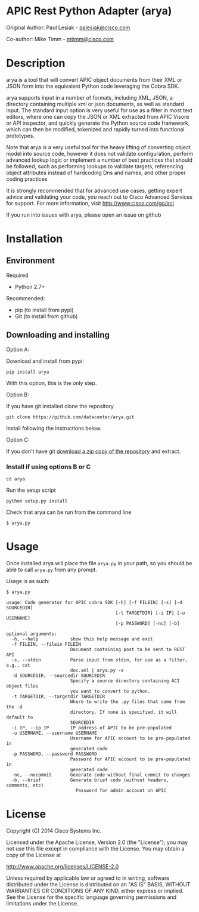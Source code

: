 # APIC Rest Python Adapter (arya)

Original Author: Paul Lesiak - [palesiak@cisco.com](palesiak@cisco.com)

Co-author: Mike Timm - [mtimm@cisco.com](mtimm@cisco.com)

# Description

arya is a tool that will convert APIC object documents from their XML or JSON
form into the equivalent Python code leveraging the Cobra SDK.

arya supports  input in a number of formats, including XML, JSON, a directory containing
multiple xml or json documents, as well as standard input. The standard input
option is very useful for use as a filter in most text editors, where one
can copy the JSON or XML extracted from APIC Visore or API inspector, and quickly
generate the Python source code framework, which can then be modified, tokenized
and rapidly turned into functional prototypes.

Note that arya is a very useful tool for the heavy lifting of converting object
model into source code, however it does not validate configuration, perform
advanced lookup logic or implement a number of best practices that should be
followed, such as performing lookups to validate targets, referencing object
attributes instead of hardcoding Dns and names, and other proper coding practices

It is strongly recommended that for advanced use cases, getting expert advice
and validating your code, you reach out to Cisco Advanced Services for support.
For more information, visit http://www.cisco.com/go/aci

If you run into issues with arya, please open an issue on github


# Installation

## Environment
Required

* Python 2.7+

Recommended:

* pip (to install from pypi)
* Git (to install from github)

## Downloading and installing

Option A:

Download and install from pypi:

    pip install arya

With this option, this is the only step.

Option B:

If you have git installed clone the repository

    git clone https://github.com/datacenter/arya.git

Install following the instructions below.

Option C:

If you don't have git [download a zip copy of the repository](https://github.com/datacenter/arya/archive/master.zip) and extract.  

### Install if using options B or C

    cd arya

Run the setup script

    python setup.py install

Check that arya can be run from the command line

    $ arya.py


# Usage

Once installed arya will place the file `arya.py` in your path, so you should be able to call `arya.py` from any prompt.

Usage is as such:

    $ arya.py

    usage: Code generator for APIC cobra SDK [-h] [-f FILEIN] [-s] [-d SOURCEDIR]
                                             [-t TARGETDIR] [-i IP] [-u USERNAME]
                                             [-p PASSWORD] [-nc] [-b]

    optional arguments:
      -h, --help            show this help message and exit
      -f FILEIN, --filein FILEIN
                            Document containing post to be sent to REST API
      -s, --stdin           Parse input from stdin, for use as a filter, e.g., cat
                            doc.xml | arya.py -s
      -d SOURCEDIR, --sourcedir SOURCEDIR
                            Specify a source directory containing ACI object files
                            you want to convert to python.
      -t TARGETDIR, --targetdir TARGETDIR
                            Where to write the .py files that come from the -d
                            directory. If none is specified, it will default to
                            SOURCEDIR
      -i IP, --ip IP        IP address of APIC to be pre-populated
      -u USERNAME, --username USERNAME
                            Username for APIC account to be pre-populated in
                            generated code
      -p PASSWORD, --password PASSWORD
                            Password for APIC account to be pre-populated in
                            generated code
      -nc, --nocommit       Generate code without final commit to changes
      -b, --brief           Generate brief code (without headers, comments, etc)
                              Password for admin account on APIC


# License

Copyright (C) 2014 Cisco Systems Inc.

Licensed under the Apache License, Version 2.0 (the "License");
you may not use this file except in compliance with the License.
You may obtain a copy of the License at

http://www.apache.org/licenses/LICENSE-2.0

Unless required by applicable law or agreed to in writing, software
distributed under the License is distributed on an "AS IS" BASIS,
WITHOUT WARRANTIES OR CONDITIONS OF ANY KIND, either express or implied.
See the License for the specific language governing permissions and
limitations under the License.
